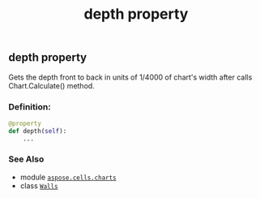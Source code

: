 ﻿---
title: depth property
second_title: Aspose.Cells for Python via .NET API References
description: 
type: docs
weight: 120
url: /aspose.cells.charts/walls/depth/
is_root: false
---

## depth property


Gets the depth front to back in units of 1/4000 of chart's width after calls Chart.Calculate() method.
### Definition:
```python
@property
def depth(self):
    ...
```

### See Also
* module [`aspose.cells.charts`](../../)
* class [`Walls`](/cells/python-net/aspose.cells.charts/walls)
